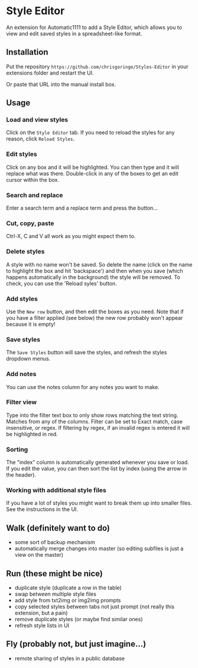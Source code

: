 # Style Editor

An extension for Automatic1111 to add a Style Editor, which allows you to view and edit saved styles in a spreadsheet-like format. 

## Installation

Put the repository `https://github.com/chrisgoringe/Styles-Editor` in your extensions folder and restart the UI.

Or paste that URL into the manual install box.

## Usage

### Load and view styles
Click on the `Style Editor` tab. If you need to reload the styles for any reason,  click `Reload Styles`.

### Edit styles
Click on any box and it will be highlighted. You can then type and it will replace what was there.
Double-click in any of the boxes to get an edit cursor within the box.

### Search and replace
Enter a search term and a replace term and press the button...

### Cut, copy, paste
Ctrl-X, C and V all work as you might expect them to.

### Delete styles
A style with no name won't be saved. So delete the name (click on the name to highlight the box and hit 'backspace') and then when you save (which happens automatically in the background) the style will be removed. To check, you can use the 'Reload syles' button.

### Add styles
Use the `New row` button, and then edit the boxes as you need. Note that if you have a filter applied (see below) the new row probably won't appear because it is empty!

### Save styles
The `Save Styles` button will save the styles, and refresh the styles dropdown menus.

### Add notes
You can use the notes column for any notes you want to make.

### Filter view
Type into the filter text box to only show rows matching the text string. Matches from any of the columns. Filter can be set to Exact match, case insensitive, or regex.
If filtering by regex, if an invalid regex is entered it will be highlighted in red.

### Sorting
The "index" column is automatically generated whenever you save or load. If you edit the value, you can then sort the list by index (using the arrow in the header). 

### Working with additional style files
If you have a lot of styles you might want to break them up into smaller files. See the instructions in the UI.

## Walk (definitely want to do)
- some sort of backup mechanism
- automatically merge changes into master (so editing subfiles is just a view on the master)

## Run (these might be nice)
- duplicate style (duplicate a row in the table)
- swap between multiple style files
- add style from txt2img or img2img prompts
- copy selected styles between tabs not just prompt (not really this extension, but a pain)
- remove duplicate styles (or maybe find similar ones)
- refresh style lists in UI

## Fly (probably not, but just imagine...)
- remote sharing of styles in a public database


